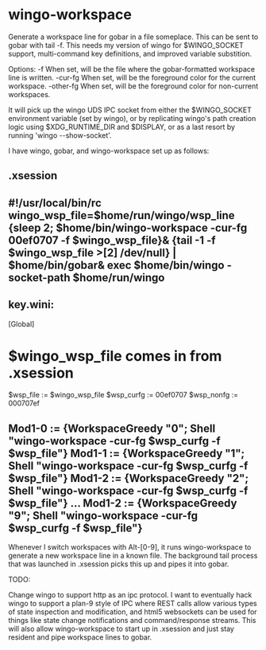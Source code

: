 wingo-workspace
===============

Generate a workspace line for gobar in a file someplace.  This can be
sent to gobar with tail -f.  This needs my version of wingo for
$WINGO_SOCKET support, multi-command key definitions, and improved
variable substition.

Options:
  -f          When set, will be the file where the gobar-formatted workspace
              line is written.
  -cur-fg	  When set, will be the foreground color for the current workspace.
  -other-fg   When set, will be the foreground color for non-current workspaces.

It will pick up the wingo UDS IPC socket from either the $WINGO_SOCKET
environment variable (set by wingo), or by replicating wingo's path
creation logic using $XDG_RUNTIME_DIR and $DISPLAY, or as a last
resort by running 'wingo --show-socket'.

I have wingo, gobar, and wingo-workspace set up as follows:

.xsession
--------------
#!/usr/local/bin/rc
wingo_wsp_file=$home/run/wingo/wsp_line
{sleep 2; $home/bin/wingo-workspace -cur-fg 00ef0707 -f $wingo_wsp_file}&
{tail -1 -f $wingo_wsp_file >[2] /dev/null} | $home/bin/gobar&
exec $home/bin/wingo -socket-path $home/run/wingo
--------------

key.wini:
--------------
[Global]
# $wingo_wsp_file comes in from .xsession
$wsp_file := $wingo_wsp_file
$wsp_curfg := 00ef0707
$wsp_nonfg := 000707ef

Mod1-0 := {WorkspaceGreedy "0"; Shell "wingo-workspace -cur-fg $wsp_curfg -f $wsp_file"}
Mod1-1 := {WorkspaceGreedy "1"; Shell "wingo-workspace -cur-fg $wsp_curfg -f $wsp_file"}
Mod1-2 := {WorkspaceGreedy "2"; Shell "wingo-workspace -cur-fg $wsp_curfg -f $wsp_file"}
...
Mod1-2 := {WorkspaceGreedy "9"; Shell "wingo-workspace -cur-fg $wsp_curfg -f $wsp_file"}
--------------


Whenever I switch workspaces with Alt-[0-9], it runs wingo-workspace
to generate a new workspace line in a known file.  The background tail
process that was launched in .xsession picks this up and pipes it into
gobar.


TODO:

Change wingo to support http as an ipc protocol.  I want to eventually
hack wingo to support a plan-9 style of IPC where REST calls allow
various types of state inspection and modification, and html5
websockets can be used for things like state change notifications and
command/response streams.  This will also allow wingo-workspace to
start up in .xsession and just stay resident and pipe workspace lines
to gobar.
